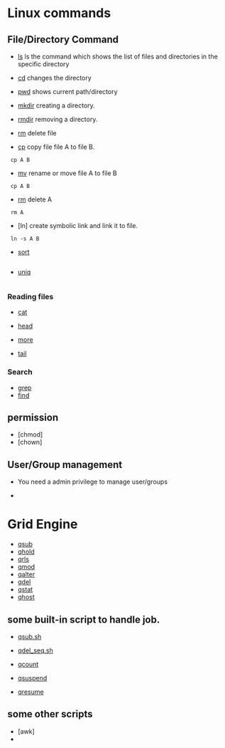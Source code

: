 # Linux commands

## File/Directory Command

- [ls](./linux/ls) ls the command which shows the list of files and directories in the specific directory

- [cd](http://man7.org/linux/man-pages/man1/cd.1p.html) changes the directory

- [pwd]() shows current path/directory

- [mkdir]() creating a directory.

- [rmdir]() removing a directory.

- [rm]() delete file

- [cp]() copy file file A to file B.

```
 cp A B
```
- [mv]() rename or move file A to file B

```
 cp A B
```

- [rm]() delete A

```
 rm A
```

- [ln] create symbolic link and link it to file.

```
 ln -s A B
```

- [sort]()

```

```

- [uniq]()


```

```

### Reading files
- [cat](./linux/cat)

- [head](./linux/head)

- [more](./linux/more)

- [tail](./linux/tail)

### Search

- [grep]()
- [find]()


## permission

- [chmod]
- [chown]



## User/Group management

- You need a admin privilege to manage user/groups

-

#


# Grid Engine

- [qsub]()
- [qhold]()
- [qrls]()
- [qmod]()
- [qalter]()
- [qdel]()
- [qstat]()
- [qhost]()

## some built-in script to handle job.

- [qsub.sh](./gridEngine/qsub)

- [qdel_seq.sh](./gridEngine/qdel_seq)

- [qcount](./gridEngine/qcount)

- [qsuspend](./gridEngine/qsuspend)

- [qresume](./gridEngine/qresume)

## some other scripts

- [awk]
-

##
